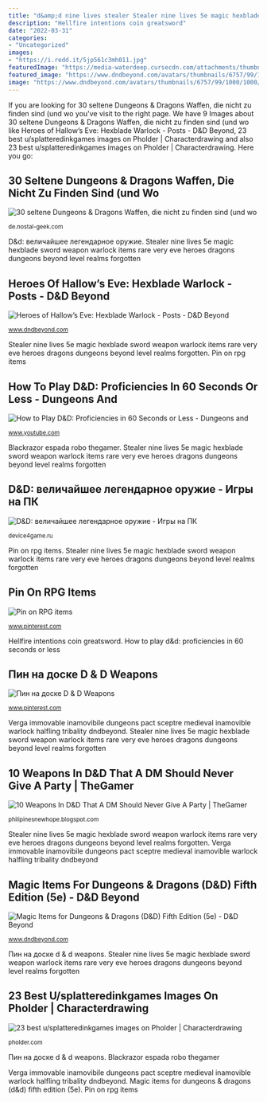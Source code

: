 ```yaml
---
title: "d&amp;d nine lives stealer Stealer nine lives 5e magic hexblade sword weapon warlock items rare very eve heroes dragons dungeons beyond level realms forgotten"
description: "Hellfire intentions coin greatsword"
date: "2022-03-31"
categories:
- "Uncategorized"
images:
- "https://i.redd.it/5jp561c3mh011.jpg"
featuredImage: "https://media-waterdeep.cursecdn.com/attachments/thumbnails/4/672/200/200/636284755657051253.jpg"
featured_image: "https://www.dndbeyond.com/avatars/thumbnails/6757/99/1000/1000/637006874326629925.jpeg"
image: "https://www.dndbeyond.com/avatars/thumbnails/6757/99/1000/1000/637006874326629925.jpeg"
---
```


If you are looking for 30 seltene Dungeons &amp; Dragons Waffen, die nicht zu finden sind (und wo you've visit to the right page. We have 9 Images about 30 seltene Dungeons &amp; Dragons Waffen, die nicht zu finden sind (und wo like Heroes of Hallow’s Eve: Hexblade Warlock - Posts - D&amp;D Beyond, 23 best u/splatteredinkgames images on Pholder | Characterdrawing and also 23 best u/splatteredinkgames images on Pholder | Characterdrawing. Here you go:

## 30 Seltene Dungeons &amp; Dragons Waffen, Die Nicht Zu Finden Sind (und Wo

![30 seltene Dungeons &amp; Dragons Waffen, die nicht zu finden sind (und wo](https://nostal-geek.com/img/lists/1457/30-rare-dungeons-dragons-weapons-that-are-impossible-find-1.jpg "Пин на доске d &amp; d weapons")

<small>de.nostal-geek.com</small>

D&amp;d: величайшее легендарное оружие. Stealer nine lives 5e magic hexblade sword weapon warlock items rare very eve heroes dragons dungeons beyond level realms forgotten

## Heroes Of Hallow’s Eve: Hexblade Warlock - Posts - D&amp;D Beyond

![Heroes of Hallow’s Eve: Hexblade Warlock - Posts - D&amp;D Beyond](https://media-waterdeep.cursecdn.com/attachments/thumbnails/4/672/200/200/636284755657051253.jpg "Magic items for dungeons &amp; dragons (d&amp;d) fifth edition (5e)")

<small>www.dndbeyond.com</small>

Stealer nine lives 5e magic hexblade sword weapon warlock items rare very eve heroes dragons dungeons beyond level realms forgotten. Pin on rpg items

## How To Play D&amp;D: Proficiencies In 60 Seconds Or Less - Dungeons And

![How to Play D&amp;D: Proficiencies in 60 Seconds or Less - Dungeons and](https://i.ytimg.com/vi/nIJTBqPyWnY/maxresdefault.jpg "10 weapons in d&amp;d that a dm should never give a party")

<small>www.youtube.com</small>

Blackrazor espada robo thegamer. Stealer nine lives 5e magic hexblade sword weapon warlock items rare very eve heroes dragons dungeons beyond level realms forgotten

## D&amp;D: величайшее легендарное оружие - Игры на ПК

![D&amp;D: величайшее легендарное оружие - Игры на ПК](https://www.gamersdecide.com/sites/default/files/authors/u156059/dnd_-_luck_blade.jpg "23 best u/splatteredinkgames images on pholder")

<small>device4game.ru</small>

Pin on rpg items. Stealer nine lives 5e magic hexblade sword weapon warlock items rare very eve heroes dragons dungeons beyond level realms forgotten

## Pin On RPG Items

![Pin on RPG items](https://i.pinimg.com/474x/cf/06/5d/cf065d43edf1aad8d60870e49b4da7d2.jpg "Blackrazor espada robo thegamer")

<small>www.pinterest.com</small>

Hellfire intentions coin greatsword. How to play d&amp;d: proficiencies in 60 seconds or less

## Пин на доске D &amp; D Weapons

![Пин на доске D &amp; D Weapons](https://i.pinimg.com/originals/4b/c5/99/4bc599e0dcb266ed2c46f8646e02eae0.jpg "Blackrazor espada robo thegamer")

<small>www.pinterest.com</small>

Verga immovable inamovibile dungeons pact sceptre medieval inamovible warlock halfling tribality dndbeyond. Stealer nine lives 5e magic hexblade sword weapon warlock items rare very eve heroes dragons dungeons beyond level realms forgotten

## 10 Weapons In D&amp;D That A DM Should Never Give A Party | TheGamer

![10 Weapons In D&amp;D That A DM Should Never Give A Party | TheGamer](https://static1.thegamerimages.com/wordpress/wp-content/uploads/2019/11/Instant-Kill-Weapons_Weapons-A-DM-Should-Never-Give-A-Party-In-DD.jpg "Magic items for dungeons &amp; dragons (d&amp;d) fifth edition (5e)")

<small>philipinesnewhope.blogspot.com</small>

Stealer nine lives 5e magic hexblade sword weapon warlock items rare very eve heroes dragons dungeons beyond level realms forgotten. Verga immovable inamovibile dungeons pact sceptre medieval inamovible warlock halfling tribality dndbeyond

## Magic Items For Dungeons &amp; Dragons (D&amp;D) Fifth Edition (5e) - D&amp;D Beyond

![Magic Items for Dungeons &amp; Dragons (D&amp;D) Fifth Edition (5e) - D&amp;D Beyond](https://www.dndbeyond.com/avatars/thumbnails/6757/99/1000/1000/637006874326629925.jpeg "10 weapons in d&amp;d that a dm should never give a party")

<small>www.dndbeyond.com</small>

Пин на доске d &amp; d weapons. Stealer nine lives 5e magic hexblade sword weapon warlock items rare very eve heroes dragons dungeons beyond level realms forgotten

## 23 Best U/splatteredinkgames Images On Pholder | Characterdrawing

![23 best u/splatteredinkgames images on Pholder | Characterdrawing](https://i.redd.it/5jp561c3mh011.jpg "Blackrazor espada robo thegamer")

<small>pholder.com</small>

Пин на доске d &amp; d weapons. Blackrazor espada robo thegamer

Verga immovable inamovibile dungeons pact sceptre medieval inamovible warlock halfling tribality dndbeyond. Magic items for dungeons &amp; dragons (d&amp;d) fifth edition (5e). Pin on rpg items
